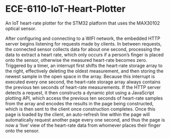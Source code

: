 # ECE-6110-IoT-Heart-Plotter
 An IoT heart-rate plotter for the STM32 platform that uses the MAX30102 optical sensor.
 
 After configuring and connecting to a WIFI network, the embedded HTTP server begins listening for requests made by clients. In between requests, the connected sensor collects data for about one second, processing the data to extract a heart rate, which only occurs if a person’s finger is placed onto the sensor, otherwise the measured heart-rate becomes zero. Triggered by a timer, an interrupt first shifts the heart-rate storage array to the right, effectively deleting the oldest measurement, and then storing the newest sample in the open space in the array. Because this interrupt is executed every one second, the heart-rate storage array always contains the previous ten seconds of heart-rate measurements. If the HTTP server detects a request, it then constructs a dynamic plot using a JavaScript plotting API, which access the previous ten seconds of heart-rate samples from the array and encodes the results in the page being constructed, which is then sent to the client once construction completes. Once this page is loaded by the client, an auto-refresh line within the page will automatically request another page every one second, and thus the page is now a ‘live’ view of the heart-rate data from whomever places their finger onto the sensor.   
